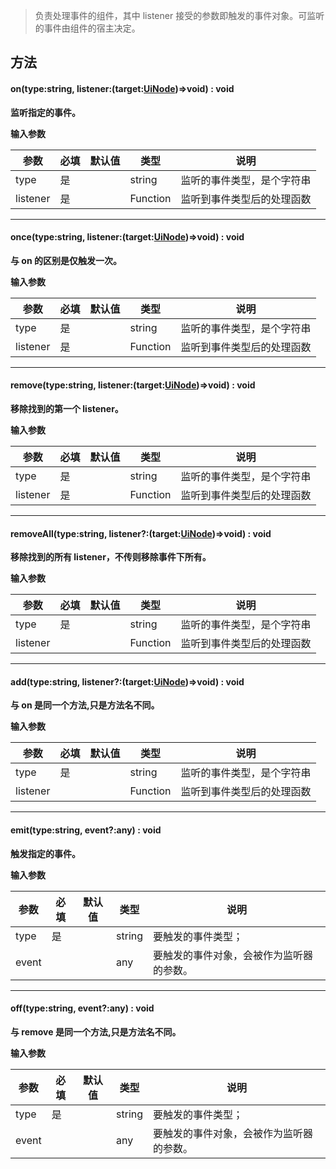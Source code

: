 > 负责处理事件的组件，其中 listener 接受的参数即触发的事件对象。可监听的事件由组件的宿主决定。


## **方法**

#### on(type:string, listener:(target:[UiNode](https://www.yuque.com/box3lab/api/zek5l1m2s2bxoea4))=>void) : void
**监听指定的事件。**

**输入参数**

| **参数** | **必填** | **默认值** | **类型** | **说明** |
| --- | --- | --- | --- | --- |
| type  | 是 | | string | 监听的事件类型，是个字符串 |
| listener  | 是 | | Function | 监听到事件类型后的处理函数 |


---


#### once(type:string, listener:(target:[UiNode](https://www.yuque.com/box3lab/api/zek5l1m2s2bxoea4))=>void) : void
**与 on 的区别是仅触发一次。**

**输入参数**

| **参数** | **必填** | **默认值** | **类型** | **说明** |
| --- | --- | --- | --- | --- |
| type  | 是 | | string | 监听的事件类型，是个字符串 |
| listener  | 是 | | Function | 监听到事件类型后的处理函数 |


---


#### remove(type:string, listener:(target:[UiNode](https://www.yuque.com/box3lab/api/zek5l1m2s2bxoea4))=>void) : void
**移除找到的第一个 listener。**

**输入参数**

| **参数** | **必填** | **默认值** | **类型** | **说明** |
| --- | --- | --- | --- | --- |
| type  | 是 | | string | 监听的事件类型，是个字符串 |
| listener  | 是 | | Function | 监听到事件类型后的处理函数 |


---


#### removeAll(type:string, listener?:(target:[UiNode](https://www.yuque.com/box3lab/api/zek5l1m2s2bxoea4))=>void) : void
**移除找到的所有 listener，不传则移除事件下所有。**

**输入参数**

| **参数** | **必填** | **默认值** | **类型** | **说明** |
| --- | --- | --- | --- | --- |
| type  | 是 | | string | 监听的事件类型，是个字符串 |
| listener  | | | Function | 监听到事件类型后的处理函数 |


---


#### add(type:string, listener?:(target:[UiNode](https://www.yuque.com/box3lab/api/zek5l1m2s2bxoea4))=>void) : void
**与 on 是同一个方法,只是方法名不同。**

**输入参数**

| **参数** | **必填** | **默认值** | **类型** | **说明** |
| --- | --- | --- | --- | --- |
| type  | 是 | | string | 监听的事件类型，是个字符串 |
| listener  | | | Function | 监听到事件类型后的处理函数 |


---


#### emit(type:string, event?:any) : void
**触发指定的事件。**

**输入参数**

| **参数** | **必填** | **默认值** | **类型** | **说明** |
| --- | --- | --- | --- | --- |
| type  | 是 | | string | 要触发的事件类型； |
| event | | | any | 要触发的事件对象，会被作为监听器的参数。 |


---


#### off(type:string, event?:any) : void
**与 remove 是同一个方法,只是方法名不同。**

**输入参数**

| **参数** | **必填** | **默认值** | **类型** | **说明** |
| --- | --- | --- | --- | --- |
| type  | 是 | | string | 要触发的事件类型； |
| event | | | any | 要触发的事件对象，会被作为监听器的参数。 |


